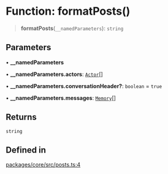 # Function: formatPosts()

> **formatPosts**(`__namedParameters`): `string`

## Parameters

• **\_\_namedParameters**

• **\_\_namedParameters.actors**: [`Actor`](../interfaces/Actor.md)[]

• **\_\_namedParameters.conversationHeader?**: `boolean` = `true`

• **\_\_namedParameters.messages**: [`Memory`](../interfaces/Memory.md)[]

## Returns

`string`

## Defined in

[packages/core/src/posts.ts:4](https://github.com/elizaos/eliza/blob/7fcf54e7fb2ba027d110afcc319c0b01b3f181dc/packages/core/src/posts.ts#L4)
